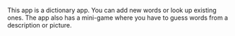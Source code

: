 This app is a dictionary app. You can add new words or look up existing ones. The app also has a mini-game where you have to guess words from a description or picture.